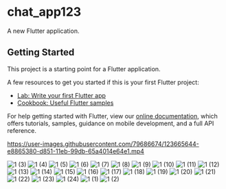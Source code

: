# chat_app123

A new Flutter application.

## Getting Started

This project is a starting point for a Flutter application.

A few resources to get you started if this is your first Flutter project:

- [Lab: Write your first Flutter app](https://flutter.dev/docs/get-started/codelab)
- [Cookbook: Useful Flutter samples](https://flutter.dev/docs/cookbook)

For help getting started with Flutter, view our
[online documentation](https://flutter.dev/docs), which offers tutorials,
samples, guidance on mobile development, and a full API reference.


https://user-images.githubusercontent.com/79686674/123665644-e8865380-d851-11eb-99db-65a4014e64e1.mp4

![1 (3)](https://user-images.githubusercontent.com/79686674/123748503-bfa3a400-d8cd-11eb-9070-8cb7139483d7.jpg)
![1 (4)](https://user-images.githubusercontent.com/79686674/123748510-c0d4d100-d8cd-11eb-9cd7-7852c64e6411.jpg)
![1 (5)](https://user-images.githubusercontent.com/79686674/123748512-c16d6780-d8cd-11eb-9d5d-012d977f1225.jpg)
![1 (6)](https://user-images.githubusercontent.com/79686674/123748513-c16d6780-d8cd-11eb-9874-15d4d33da12f.jpg)
![1 (7)](https://user-images.githubusercontent.com/79686674/123748515-c205fe00-d8cd-11eb-9f3c-ac261de4ee38.jpg)
![1 (8)](https://user-images.githubusercontent.com/79686674/123748518-c29e9480-d8cd-11eb-99ff-2bf2a2d536f6.jpg)
![1 (9)](https://user-images.githubusercontent.com/79686674/123748522-c3372b00-d8cd-11eb-9e90-bd5a1d13d5f9.jpg)
![1 (10)](https://user-images.githubusercontent.com/79686674/123748523-c3372b00-d8cd-11eb-8487-6e42ba491e62.jpg)
![1 (11)](https://user-images.githubusercontent.com/79686674/123748524-c3cfc180-d8cd-11eb-86f1-4b55dcf947f1.jpg)
![1 (12)](https://user-images.githubusercontent.com/79686674/123748529-c4685800-d8cd-11eb-86ff-f9ccc248df4c.jpg)
![1 (13)](https://user-images.githubusercontent.com/79686674/123748532-c500ee80-d8cd-11eb-9ac4-ff704a556826.jpg)
![1 (14)](https://user-images.githubusercontent.com/79686674/123748533-c500ee80-d8cd-11eb-9d15-a228ed8636b7.jpg)
![1 (15)](https://user-images.githubusercontent.com/79686674/123748539-c5998500-d8cd-11eb-8ad5-f86e008475f2.jpg)
![1 (16)](https://user-images.githubusercontent.com/79686674/123748542-c6321b80-d8cd-11eb-898b-9dbae494635e.jpg)
![1 (17)](https://user-images.githubusercontent.com/79686674/123748544-c6cab200-d8cd-11eb-9f2a-7f3719838359.jpg)
![1 (18)](https://user-images.githubusercontent.com/79686674/123748545-c6cab200-d8cd-11eb-8203-11cdce77c35d.jpg)
![1 (19)](https://user-images.githubusercontent.com/79686674/123748548-c7634880-d8cd-11eb-9558-93680c586dd5.jpg)
![1 (20)](https://user-images.githubusercontent.com/79686674/123748550-c7fbdf00-d8cd-11eb-9e0a-94d7471bbc65.jpg)
![1 (21)](https://user-images.githubusercontent.com/79686674/123748551-c8947580-d8cd-11eb-909b-8824cad82972.jpg)
![1 (22)](https://user-images.githubusercontent.com/79686674/123748553-c8947580-d8cd-11eb-81e2-7abd95c806c0.jpg)
![1 (23)](https://user-images.githubusercontent.com/79686674/123748554-c92d0c00-d8cd-11eb-8d2f-ab6a59d1cdf1.jpg)
![1 (24)](https://user-images.githubusercontent.com/79686674/123748555-c9c5a280-d8cd-11eb-813c-ee3f0e6f3027.jpg)
![1 (1)](https://user-images.githubusercontent.com/79686674/123748556-ca5e3900-d8cd-11eb-965e-2c1c2313af77.jpg)
![1 (2)](https://user-images.githubusercontent.com/79686674/123748557-ca5e3900-d8cd-11eb-8286-f7b6f04c7b5d.jpg)
